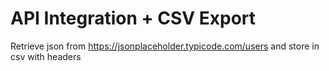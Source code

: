 # API Integration + CSV Export

Retrieve json from https://jsonplaceholder.typicode.com/users and store in csv with headers